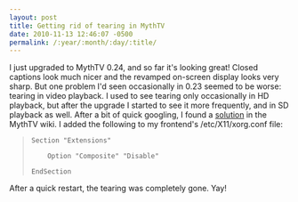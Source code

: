 ```yaml
---
layout: post
title: Getting rid of tearing in MythTV
date: 2010-11-13 12:46:07 -0500
permalink: /:year/:month/:day/:title/
---
```

<p>I just upgraded to MythTV 0.24, and so far it's looking great!  Closed captions look much nicer and the revamped on-screen display looks very sharp.  But one problem I'd seen occasionally in 0.23 seemed to be worse: tearing in video playback.  I used to see tearing only occasionally in HD playback, but after the upgrade I started to see it more frequently, and in SD playback as well.  After a bit of quick googling, I found a <a href="http://www.mythtv.org/wiki/VDPAU#Tearing.2FStuttering">solution</a> in the MythTV wiki.  I added the following to my frontend's /etc/X11/xorg.conf file:</p>
<blockquote><p><code>Section "Extensions"<br />
	Option "Composite" "Disable"<br />
EndSection</code></p></blockquote>
<p>After a quick restart, the tearing was completely gone.  Yay!</p>
